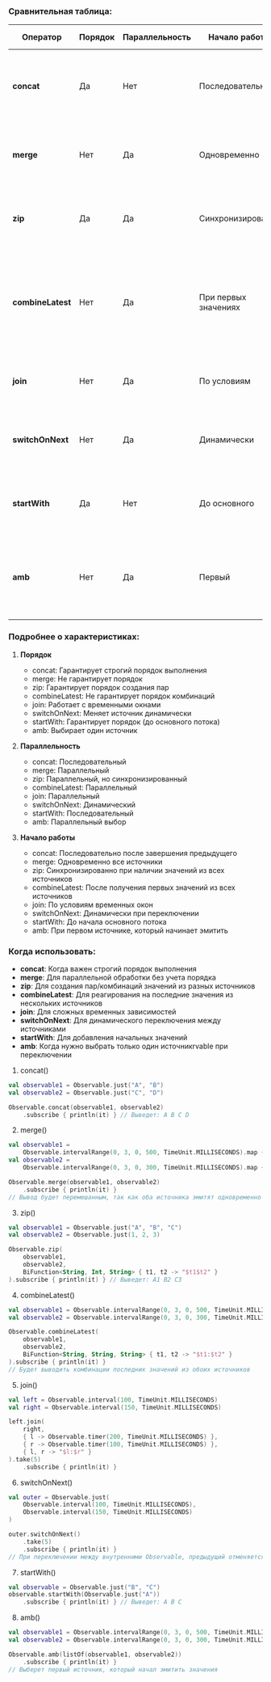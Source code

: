 ### Сравнительная таблица:

| Оператор          | Порядок | Параллельность | Начало работы        | Примерное поведение                                                                             |
|-------------------|---------|----------------|----------------------|-------------------------------------------------------------------------------------------------|
| **concat**        | Да      | Нет            | Последовательно      | Ждет завершения первого Observable перед началом второго                                        |
| **merge**         | Нет     | Да             | Одновременно         | Объединяет эмиты из нескольких источников, не гарантируя порядок                                |
| **zip**           | Да      | Да             | Синхронизированно    | Создает пары значений из разных источников по мере их поступления                               |
| **combineLatest** | Нет     | Да             | При первых значениях | Эмитит комбинацию последних значений из всех источников при каждом новом значении любого из них |
| **join**          | Нет     | Да             | По условиям          | Объединяет данные на основе временных окон                                                      |
| **switchOnNext**  | Нет     | Да             | Динамически          | Отменяет предыдущий Observable при переключении на новый                                        |
| **startWith**     | Да      | Нет            | До основного         | Добавляет начальные значения перед основным Observable                                          |
| **amb**           | Нет     | Да             | Первый               | Выбирает первый источник, который начинает эмитить, и игнорирует остальные                      |

### Подробнее о характеристиках:

1. **Порядок**
    - concat: Гарантирует строгий порядок выполнения
    - merge: Не гарантирует порядок
    - zip: Гарантирует порядок создания пар
    - combineLatest: Не гарантирует порядок комбинаций
    - join: Работает с временными окнами
    - switchOnNext: Меняет источник динамически
    - startWith: Гарантирует порядок (до основного потока)
    - amb: Выбирает один источник

2. **Параллельность**
    - concat: Последовательный
    - merge: Параллельный
    - zip: Параллельный, но синхронизированный
    - combineLatest: Параллельный
    - join: Параллельный
    - switchOnNext: Динамический
    - startWith: Последовательный
    - amb: Параллельный выбор

3. **Начало работы**
    - concat: Последовательно после завершения предыдущего
    - merge: Одновременно все источники
    - zip: Синхронизированно при наличии значений из всех источников
    - combineLatest: После получения первых значений из всех источников
    - join: По условиям временных окон
    - switchOnNext: Динамически при переключении
    - startWith: До начала основного потока
    - amb: При первом источнике, который начинает эмитить

### Когда использовать:

- **concat**: Когда важен строгий порядок выполнения
- **merge**: Для параллельной обработки без учета порядка
- **zip**: Для создания пар/комбинаций значений из разных источников
- **combineLatest**: Для реагирования на последние значения из нескольких источников
- **join**: Для сложных временных зависимостей
- **switchOnNext**: Для динамического переключения между источниками
- **startWith**: Для добавления начальных значений
- **amb**: Когда нужно выбрать только один источникrvable при переключении


1. concat()

```kotlin
val observable1 = Observable.just("A", "B")
val observable2 = Observable.just("C", "D")

Observable.concat(observable1, observable2)
    .subscribe { println(it) } // Выведет: A B C D
```

2. merge()

```kotlin
val observable1 =
    Observable.intervalRange(0, 3, 0, 500, TimeUnit.MILLISECONDS).map { "Source 1: $it" }
val observable2 =
    Observable.intervalRange(0, 3, 0, 300, TimeUnit.MILLISECONDS).map { "Source 2: $it" }

Observable.merge(observable1, observable2)
    .subscribe { println(it) }
// Вывод будет перемешанным, так как оба источника эмитят одновременно
```

3. zip()

```kotlin
val observable1 = Observable.just("A", "B", "C")
val observable2 = Observable.just(1, 2, 3)

Observable.zip(
    observable1,
    observable2,
    BiFunction<String, Int, String> { t1, t2 -> "$t1$t2" }
).subscribe { println(it) } // Выведет: A1 B2 C3
```

4. combineLatest()

```kotlin
val observable1 = Observable.intervalRange(0, 3, 0, 500, TimeUnit.MILLISECONDS).map { "A$it" }
val observable2 = Observable.intervalRange(0, 3, 0, 300, TimeUnit.MILLISECONDS).map { "B$it" }

Observable.combineLatest(
    observable1,
    observable2,
    BiFunction<String, String, String> { t1, t2 -> "$t1:$t2" }
).subscribe { println(it) }
// Будет выводить комбинации последних значений из обоих источников
```

5. join()

```kotlin
val left = Observable.interval(100, TimeUnit.MILLISECONDS)
val right = Observable.interval(150, TimeUnit.MILLISECONDS)

left.join(
    right,
    { l -> Observable.timer(200, TimeUnit.MILLISECONDS) },
    { r -> Observable.timer(100, TimeUnit.MILLISECONDS) },
    { l, r -> "$l:$r" }
).take(5)
    .subscribe { println(it) }
```

6. switchOnNext()

```kotlin
val outer = Observable.just(
    Observable.interval(100, TimeUnit.MILLISECONDS),
    Observable.interval(150, TimeUnit.MILLISECONDS)
)

outer.switchOnNext()
    .take(5)
    .subscribe { println(it) }
// При переключении между внутренними Observable, предыдущий отменяется
```

7. startWith()

```kotlin
val observable = Observable.just("B", "C")
observable.startWith(Observable.just("A"))
    .subscribe { println(it) } // Выведет: A B C
```

8. amb()

```kotlin
val observable1 = Observable.intervalRange(0, 3, 0, 500, TimeUnit.MILLISECONDS).map { "A$it" }
val observable2 = Observable.intervalRange(0, 3, 0, 300, TimeUnit.MILLISECONDS).map { "B$it" }

Observable.amb(listOf(observable1, observable2))
    .subscribe { println(it) }
// Выберет первый источник, который начал эмитить значения
```